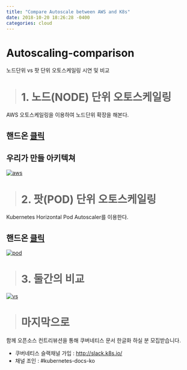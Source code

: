 ```yaml
---
title: "Compare Autoscale between AWS and K8s"
date: 2018-10-20 18:26:28 -0400
categories: cloud
---
```

# Autoscaling-comparison
노드단위 vs 팟 단위 오토스케일링 시연 및 비교

> # 1. 노드(NODE) 단위 오토스케일링

AWS 오토스케일링을 이용하여 노드단위 확장을 해본다.

## 핸드온 [클릭](https://github.com/jmyung/autoscale-comparison/blob/master/doc/1.node-scale.md)

## 우리가 만들 아키텍쳐
[![aws](https://github.com/jmyung/autoscale-comparison/blob/master/doc/architecture.png?raw=true)]()




> # 2. 팟(POD) 단위 오토스케일링

Kubernetes Horizontal Pod Autoscaler를 이용한다.

## 핸드온 [클릭](https://github.com/jmyung/autoscale-comparison/blob/master/doc/2.pod-scale.md)

[![pod](https://d33wubrfki0l68.cloudfront.net/4fe1ef7265a93f5f564bd3fbb0269ebd10b73b4e/1775d/images/docs/horizontal-pod-autoscaler.svg)]()




> # 3. 둘간의 비교

[![vs](https://github.com/jmyung/autoscale-comparison/blob/master/doc/node-vs-pod.png?raw=true)]()


> # 마지막으로

함께 오픈소스 컨트리뷰션을 통해 쿠버네티스 문서 한글화 하실 분 모집받습니다.

- 쿠버네티스 슬랙채널 가입 : http://slack.k8s.io/
- 채널 조인 : #kubernetes-docs-ko
